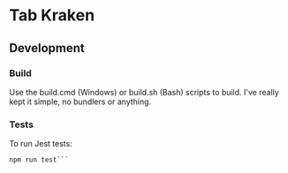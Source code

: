 # Tab Kraken

## Development
### Build
Use the build.cmd (Windows) or build.sh (Bash) scripts to build. I've really kept it simple, no bundlers or anything.

### Tests
To run Jest tests:
```npm install
npm run test```
